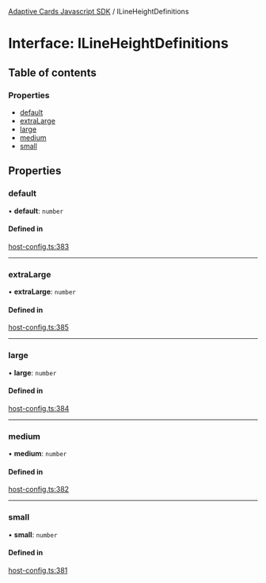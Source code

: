 [Adaptive Cards Javascript SDK](../README.md) / ILineHeightDefinitions

# Interface: ILineHeightDefinitions

## Table of contents

### Properties

- [default](ILineHeightDefinitions.md#default)
- [extraLarge](ILineHeightDefinitions.md#extralarge)
- [large](ILineHeightDefinitions.md#large)
- [medium](ILineHeightDefinitions.md#medium)
- [small](ILineHeightDefinitions.md#small)

## Properties

### default

• **default**: `number`

#### Defined in

[host-config.ts:383](https://github.com/asseco-see/AdaptiveCards/blob/d5d2c7b75/source/nodejs/adaptivecards/src/host-config.ts#L383)

___

### extraLarge

• **extraLarge**: `number`

#### Defined in

[host-config.ts:385](https://github.com/asseco-see/AdaptiveCards/blob/d5d2c7b75/source/nodejs/adaptivecards/src/host-config.ts#L385)

___

### large

• **large**: `number`

#### Defined in

[host-config.ts:384](https://github.com/asseco-see/AdaptiveCards/blob/d5d2c7b75/source/nodejs/adaptivecards/src/host-config.ts#L384)

___

### medium

• **medium**: `number`

#### Defined in

[host-config.ts:382](https://github.com/asseco-see/AdaptiveCards/blob/d5d2c7b75/source/nodejs/adaptivecards/src/host-config.ts#L382)

___

### small

• **small**: `number`

#### Defined in

[host-config.ts:381](https://github.com/asseco-see/AdaptiveCards/blob/d5d2c7b75/source/nodejs/adaptivecards/src/host-config.ts#L381)
